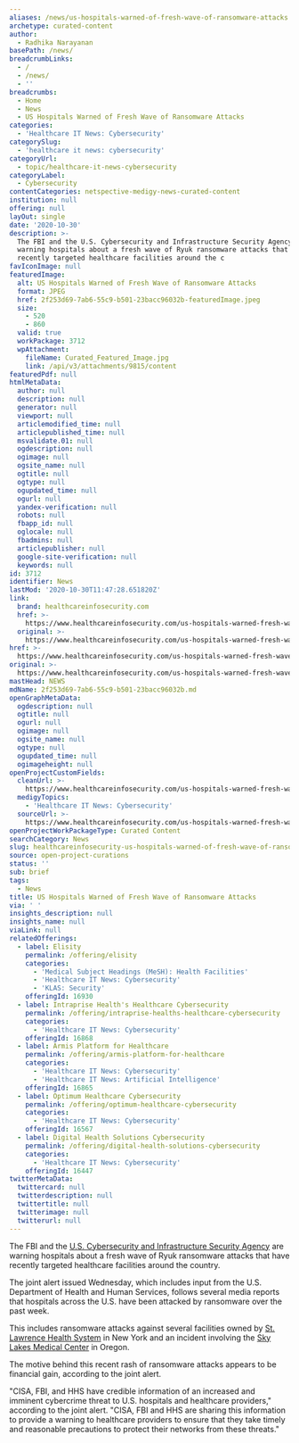 ```yaml
---
aliases: /news/us-hospitals-warned-of-fresh-wave-of-ransomware-attacks
archetype: curated-content
author:
  - Radhika Narayanan
basePath: /news/
breadcrumbLinks:
  - /
  - /news/
  - ''
breadcrumbs:
  - Home
  - News
  - US Hospitals Warned of Fresh Wave of Ransomware Attacks
categories:
  - 'Healthcare IT News: Cybersecurity'
categorySlug:
  - 'healthcare it news: cybersecurity'
categoryUrl:
  - topic/healthcare-it-news-cybersecurity
categoryLabel:
  - Cybersecurity
contentCategories: netspective-medigy-news-curated-content
institution: null
offering: null
layOut: single
date: '2020-10-30'
description: >-
  The FBI and the U.S. Cybersecurity and Infrastructure Security Agency are
  warning hospitals about a fresh wave of Ryuk ransomware attacks that have
  recently targeted healthcare facilities around the c
favIconImage: null
featuredImage:
  alt: US Hospitals Warned of Fresh Wave of Ransomware Attacks
  format: JPEG
  href: 2f253d69-7ab6-55c9-b501-23bacc96032b-featuredImage.jpeg
  size:
    - 520
    - 860
  valid: true
  workPackage: 3712
  wpAttachment:
    fileName: Curated_Featured_Image.jpg
    link: /api/v3/attachments/9815/content
featuredPdf: null
htmlMetaData:
  author: null
  description: null
  generator: null
  viewport: null
  articlemodified_time: null
  articlepublished_time: null
  msvalidate.01: null
  ogdescription: null
  ogimage: null
  ogsite_name: null
  ogtitle: null
  ogtype: null
  ogupdated_time: null
  ogurl: null
  yandex-verification: null
  robots: null
  fbapp_id: null
  oglocale: null
  fbadmins: null
  articlepublisher: null
  google-site-verification: null
  keywords: null
id: 3712
identifier: News
lastMod: '2020-10-30T11:47:28.651820Z'
link:
  brand: healthcareinfosecurity.com
  href: >-
    https://www.healthcareinfosecurity.com/us-hospitals-warned-fresh-wave-ransomware-attacks-a-15268
  original: >-
    https://www.healthcareinfosecurity.com/us-hospitals-warned-fresh-wave-ransomware-attacks-a-15268
href: >-
  https://www.healthcareinfosecurity.com/us-hospitals-warned-fresh-wave-ransomware-attacks-a-15268
original: >-
  https://www.healthcareinfosecurity.com/us-hospitals-warned-fresh-wave-ransomware-attacks-a-15268
mastHead: NEWS
mdName: 2f253d69-7ab6-55c9-b501-23bacc96032b.md
openGraphMetaData:
  ogdescription: null
  ogtitle: null
  ogurl: null
  ogimage: null
  ogsite_name: null
  ogtype: null
  ogupdated_time: null
  ogimageheight: null
openProjectCustomFields:
  cleanUrl: >-
    https://www.healthcareinfosecurity.com/us-hospitals-warned-fresh-wave-ransomware-attacks-a-15268
  medigyTopics:
    - 'Healthcare IT News: Cybersecurity'
  sourceUrl: >-
    https://www.healthcareinfosecurity.com/us-hospitals-warned-fresh-wave-ransomware-attacks-a-15268
openProjectWorkPackageType: Curated Content
searchCategory: News
slug: healthcareinfosecurity-us-hospitals-warned-of-fresh-wave-of-ransomware-attacks
source: open-project-curations
status: ''
sub: brief
tags:
  - News
title: US Hospitals Warned of Fresh Wave of Ransomware Attacks
via: ' '
insights_description: null
insights_name: null
viaLink: null
relatedOfferings:
  - label: Elisity
    permalink: /offering/elisity
    categories:
      - 'Medical Subject Headings (MeSH): Health Facilities'
      - 'Healthcare IT News: Cybersecurity'
      - 'KLAS: Security'
    offeringId: 16930
  - label: Intraprise Health's Healthcare Cybersecurity
    permalink: /offering/intraprise-healths-healthcare-cybersecurity
    categories:
      - 'Healthcare IT News: Cybersecurity'
    offeringId: 16868
  - label: Armis Platform for Healthcare
    permalink: /offering/armis-platform-for-healthcare
    categories:
      - 'Healthcare IT News: Cybersecurity'
      - 'Healthcare IT News: Artificial Intelligence'
    offeringId: 16865
  - label: Optimum Healthcare Cybersecurity
    permalink: /offering/optimum-healthcare-cybersecurity
    categories:
      - 'Healthcare IT News: Cybersecurity'
    offeringId: 16567
  - label: Digital Health Solutions Cybersecurity
    permalink: /offering/digital-health-solutions-cybersecurity
    categories:
      - 'Healthcare IT News: Cybersecurity'
    offeringId: 16447
twitterMetaData:
  twittercard: null
  twitterdescription: null
  twittertitle: null
  twitterimage: null
  twitterurl: null
---
```

<p>The FBI and the <a href="https://us-cert.cisa.gov/sites/default/files/publications/AA20-302A_Ransomware%20_Activity_Targeting_the_Healthcare_and_Public_Health_Sector.pdf">U.S. Cybersecurity and Infrastructure Security Agency</a> are warning hospitals about a fresh wave of Ryuk ransomware attacks that have recently targeted healthcare facilities around the country.</p><p>The joint alert issued Wednesday, which includes input from the U.S. Department of Health and Human Services, follows several media reports that hospitals across the U.S. have been attacked by ransomware over the past week.</p><p>This includes ransomware attacks against several facilities owned by <a href="https://www.wwnytv.com/2020/10/27/gouverneur-canton-potsdam-hospitals-dealing-with-computer-problems/">St. Lawrence Health System</a> in New York and an incident involving the <a href="https://www.heraldandnews.com/klamath/cyberattack-causes-problems-at-sky-lakes/article_cf60a51b-c1b8-55af-89b3-5c3e4719e690.html">Sky Lakes Medical Center</a> in Oregon.</p><p>The motive behind this recent rash of ransomware attacks appears to be financial gain, according to the joint alert.</p><p>"CISA, FBI, and HHS have credible information of an increased and imminent cybercrime threat to U.S. hospitals and healthcare providers," according to the joint alert. "CISA, FBI and HHS are sharing this information to provide a warning to healthcare providers to ensure that they take timely and reasonable precautions to protect their networks from these threats."</p>